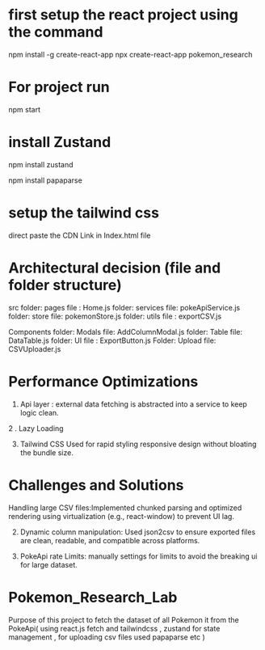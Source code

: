 
# first setup the react project using the command
npm install -g create-react-app
npx create-react-app pokemon_research

# For project run
npm start

# install Zustand 
npm install zustand

npm install papaparse

# setup the tailwind css 
direct paste the CDN Link in Index.html file
  <script src="https://cdn.jsdelivr.net/npm/@tailwindcss/browser@4"></script>

  # Architectural decision (file and folder structure)
  src 
  folder: pages 
  file : Home.js
  folder: services
  file: pokeApiService.js
  folder: store
  file: pokemonStore.js
  folder: utils
  file : exportCSV.js

  Components
  folder: Modals
  file: AddColumnModal.js
  folder: Table
  file: DataTable.js
  folder: UI
  file : ExportButton.js
  Folder: Upload
  file: CSVUploader.js

# Performance Optimizations
 1. Api layer : external data fetching is abstracted into a service to keep logic clean.

 2 . Lazy Loading

 3. Tailwind CSS
 Used for rapid styling responsive design without bloating the bundle size.

 
 # Challenges and Solutions
 Handling large CSV files:Implemented chunked parsing and optimized rendering using virtualization (e.g., react-window) to prevent UI lag.
 
 2. Dynamic column manipulation: Used json2csv to ensure exported files are clean, readable, and compatible across platforms.


3. PokeApi rate Limits: manually settings for limits to avoid the breaking ui for large dataset.

# Pokemon_Research_Lab
Purpose of this project to fetch the dataset of all Pokemon it from the PokeApi( using react.js fetch and tailwindcss , zustand for state management , for uploading csv files used  papaparse etc )

